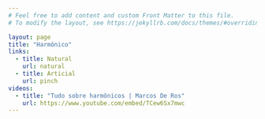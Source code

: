 ```yaml
---
# Feel free to add content and custom Front Matter to this file.
# To modify the layout, see https://jekyllrb.com/docs/themes/#overriding-theme-defaults

layout: page
title: "Harmônico"
links:
  - title: Natural
    url: natural
  - title: Articial
    url: pinch
videos:
  - title: "Tudo sobre harmônicos | Marcos De Ros"
    url: https://www.youtube.com/embed/TCew6Sx7mwc
---
```

